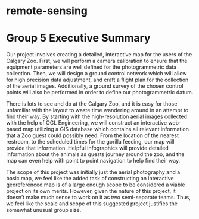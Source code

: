 # remote-sensing

# Group 5 Executive Summary

Our project involves creating a detailed, interactive map for the users of the Calgary Zoo. First, we will perform a camera calibration to ensure that the equipment parameters are well defined for the photogrammetric data collection. Then, we will design a ground control network which will allow for high precision data adjustment, and craft a flight plan for the collection of the aerial images. Additionally, a ground survey of the chosen control points will also be performed in order to define our photogrammetric datum.

There is lots to see and do at the Calgary Zoo, and it is easy for those unfamiliar with the layout to waste time wandering around in an attempt to find their way. By starting with the high-resolution aerial images collected with the help of OGL Engineering, we will construct an interactive web-based map utilizing a GIS database which contains all relevant information that a Zoo guest could possibly need. From the location of the nearest restroom, to the scheduled times for the gorilla feeding, our map will provide that information. Helpful infographics will provide detailed information about the animals as guests journey around the zoo, and the map can even help with point to point navigation to help find their way. 

The scope of this project was initially just the aerial photography and a basic map, we feel like the added task of constructing an interactive georeferenced map is of a large enough scope to be considered a viable project on its own merits. However, given the nature of this project, it doesn’t make much sense to work on it as two semi-separate teams. Thus, we feel like the scale and scope of this suggested project justifies the somewhat unusual group size. 
